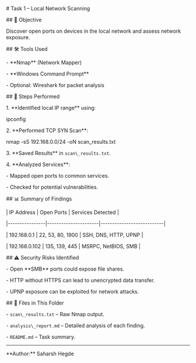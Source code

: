 \# Task 1 – Local Network Scanning



\## 📌 Objective

Discover open ports on devices in the local network and assess network exposure.



\## 🛠️ Tools Used

\- \*\*Nmap\*\* (Network Mapper)

\- \*\*Windows Command Prompt\*\*

\- Optional: Wireshark for packet analysis



\## 📍 Steps Performed

1\. \*\*Identified local IP range\*\* using:

ipconfig





2\. \*\*Performed TCP SYN Scan\*\*:

nmap -sS 192.168.0.0/24 -oN scan\_results.txt



3\. \*\*Saved Results\*\* in `scan\_results.txt`.



4\. \*\*Analyzed Services\*\*:

\- Mapped open ports to common services.

\- Checked for potential vulnerabilities.



\## 📊 Summary of Findings

| IP Address     | Open Ports            | Services Detected         |

|----------------|----------------------|---------------------------|

| 192.168.0.1    | 22, 53, 80, 1900     | SSH, DNS, HTTP, UPNP       |

| 192.168.0.102  | 135, 139, 445        | MSRPC, NetBIOS, SMB        |



\## ⚠️ Security Risks Identified

\- Open \*\*SMB\*\* ports could expose file shares.

\- HTTP without HTTPS can lead to unencrypted data transfer.

\- UPNP exposure can be exploited for network attacks.



\## 📄 Files in This Folder

\- `scan\_results.txt` – Raw Nmap output.

\- `analysis\_report.md` – Detailed analysis of each finding.

\- `README.md` – Task summary.



---

\*\*Author:\*\* Saharsh Hegde

